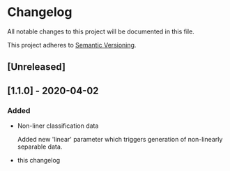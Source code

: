 # Changelog
All notable changes to this project will be documented in this file.

This project adheres to [Semantic Versioning](https://semver.org/spec/v2.0.0.html).

## [Unreleased]

## [1.1.0] - 2020-04-02
### Added
- Non-liner classification data

    Added new 'linear' parameter which triggers generation of non-linearly separable data.
    
- this changelog